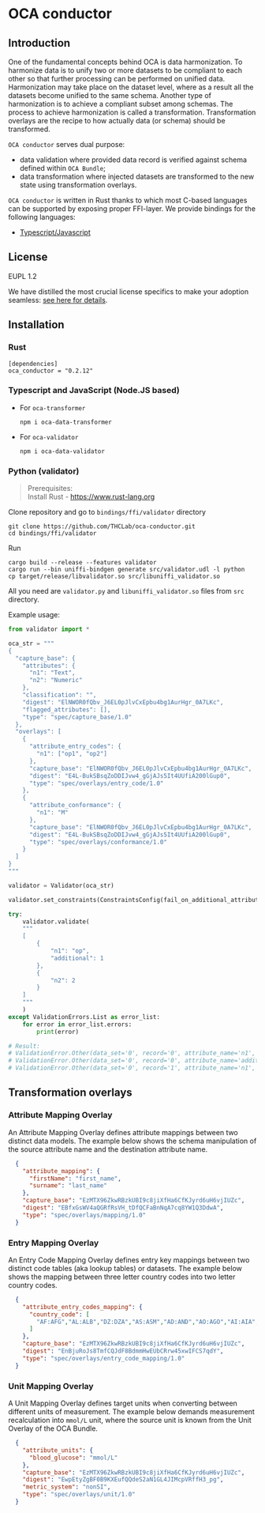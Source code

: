 # OCA conductor

## Introduction

One of the fundamental concepts behind OCA is data harmonization. To harmonize data is to unify two or more datasets to be compliant to each other so that further processing can be performed on unified data. Harmonization may take place on the dataset level, where as a result all the datasets become unified to the same schema. Another type of harmonization is to achieve a compliant subset among schemas. The process to achieve harmonization is called a transformation. Transformation overlays are the recipe to how actually data (or schema) should be transformed. 

`OCA conductor` serves dual purpose:
- data validation where provided data record is verified against schema defined within `OCA Bundle`;
- data transformation where injected datasets are transformed to the new state using transformation overlays.

`OCA conductor` is written in Rust thanks to which most C-based languages can be supported by exposing proper FFI-layer. We provide bindings for the following languages:
- [Typescript/Javascript](/bindings/node.js)

## License

EUPL 1.2 

We have distilled the most crucial license specifics to make your adoption seamless: [see here for details](https://github.com/THCLab/licensing).

## Installation

### Rust
```
[dependencies]
oca_conductor = "0.2.12"
```
### Typescript and JavaScript (Node.JS based)

- For `oca-transformer`
  ```
  npm i oca-data-transformer
  ```
- For `oca-validator`
  ```
  npm i oca-data-validator
  ```

### Python (validator)

> Prerequisites:  
> Install Rust - https://www.rust-lang.org

Clone repository and go to `bindings/ffi/validator` directory

```
git clone https://github.com/THCLab/oca-conductor.git
cd bindings/ffi/validator
```

Run
```
cargo build --release --features validator
cargo run --bin uniffi-bindgen generate src/validator.udl -l python
cp target/release/libvalidator.so src/libuniffi_validator.so
```

All you need are `validator.py` and `libuniffi_validator.so` files from `src` directory.

Example usage:
```python
from validator import *

oca_str = """
{
  "capture_base": {
    "attributes": {
      "n1": "Text",
      "n2": "Numeric"
    },
    "classification": "",
    "digest": "ElNWOR0fQbv_J6EL0pJlvCxEpbu4bg1AurHgr_0A7LKc",
    "flagged_attributes": [],
    "type": "spec/capture_base/1.0"
  },
  "overlays": [
    {
      "attribute_entry_codes": {
        "n1": ["op1", "op2"]
      },
      "capture_base": "ElNWOR0fQbv_J6EL0pJlvCxEpbu4bg1AurHgr_0A7LKc",
      "digest": "E4L-BukSBsqZoDDIJvw4_gGjAJs5It4UUfiA200lGup0",
      "type": "spec/overlays/entry_code/1.0"
    },
    {
      "attribute_conformance": {
        "n1": "M"
      },
      "capture_base": "ElNWOR0fQbv_J6EL0pJlvCxEpbu4bg1AurHgr_0A7LKc",
      "digest": "E4L-BukSBsqZoDDIJvw4_gGjAJs5It4UUfiA200lGup0",
      "type": "spec/overlays/conformance/1.0"
    }
  ]
}
"""

validator = Validator(oca_str)

validator.set_constraints(ConstraintsConfig(fail_on_additional_attributes=True))

try:
    validator.validate(
    """
    [
        {
            "n1": "op",
            "additional": 1
        },
        {
            "n2": 2
        }
    ]
    """
    )
except ValidationErrors.List as error_list:
    for error in error_list.errors:
        print(error)

# Result:
# ValidationError.Other(data_set='0', record='0', attribute_name='n1', message='\'n1\' value ("op") must be one of ["op1", "op2"]')
# ValidationError.Other(data_set='0', record='0', attribute_name='additional', message='unknown_attribute')
# ValidationError.Other(data_set='0', record='1', attribute_name='n1', message='missing_attribute')
```

## Transformation overlays

### Attribute Mapping Overlay

An Attribute Mapping Overlay defines attribute mappings between two distinct data models. The example below shows the schema manipulation of the source attribute name and the destination attribute name.

```json
  {
    "attribute_mapping": {
      "firstName": "first_name",
      "surname": "last_name"
    },
    "capture_base": "EzMTX96ZkwRBzkUBI9c8jiXfHa6CfKJyrd6uH6vjIUZc",
    "digest": "EBfxGsWV4aQGRfRsVH_tDfQCFaBnNqA7cq8YW1Q3DdwA",
    "type": "spec/overlays/mapping/1.0"
  }
```

### Entry Mapping Overlay

An Entry Code Mapping Overlay defines entry key mappings between two distinct code tables (aka lookup tables) or datasets. The example below shows the mapping between three letter country codes into two letter country codes. 

```json
  {
    "attribute_entry_codes_mapping": {
      "country_code": [
        "AF:AFG","AL:ALB","DZ:DZA","AS:ASM","AD:AND","AO:AGO","AI:AIA","AQ:ATA","AG:ATG","AR:ARG","AM:ARM","AW:ABW","AU:AUS","AT:AUT","AZ:AZE","BS:BHS","BH:BHR","BD:BGD","BB:BRB","BY:BLR","BE:BEL","BZ:BLZ","BJ:BEN","BM:BMU","BT:BTN","BO:BOL","BQ:BES","BA:BIH","BW:BWA","BV:BVT","BR:BRA","IO:IOT","BN:BRN","BG:BGR","BF:BFA","BI:BDI","CV:CPV","KH:KHM","CM:CMR","CA:CAN","KY:CYM","CF:CAF","TD:TCD","CL:CHL","CN:CHN","CX:CXR","CC:CCK","CO:COL","KM:COM","CD:COD","CG:COG","CK:COK","CR:CRI","HR:HRV","CU:CUB","CW:CUW","CY:CYP","CZ:CZE","CI:CIV","DK:DNK","DJ:DJI","DM:DMA","DO:DOM","EC:ECU","EG:EGY","SV:SLV","GQ:GNQ","ER:ERI","EE:EST","SZ:SWZ","ET:ETH","FK:FLK","FO:FRO","FJ:FJI","FI:FIN","FR:FRA","GF:GUF","PF:PYF","TF:ATF","GA:GAB","GM:GMB","GE:GEO","DE:DEU","GH:GHA","GI:GIB","GR:GRC","GL:GRL","GD:GRD","GP:GLP","GU:GUM","GT:GTM","GG:GGY","GN:GIN","GW:GNB","GY:GUY","HT:HTI","HM:HMD","VA:VAT","HN:HND","HK:HKG","HU:HUN","IS:ISL","IN:IND","ID:IDN","IR:IRN","IQ:IRQ","IE:IRL","IM:IMN","IL:ISR","IT:ITA","JM:JAM","JP:JPN","JE:JEY","JO:JOR","KZ:KAZ","KE:KEN","KI:KIR","KP:PRK","KR:KOR","KW:KWT","KG:KGZ","LA:LAO","LV:LVA","LB:LBN","LS:LSO","LR:LBR","LY:LBY","LI:LIE","LT:LTU","LU:LUX","MO:MAC","MG:MDG","MW:MWI","MY:MYS","MV:MDV","ML:MLI","MT:MLT","MH:MHL","MQ:MTQ","MR:MRT","MU:MUS","YT:MYT","MX:MEX","FM:FSM","MD:MDA","MC:MCO","MN:MNG","ME:MNE","MS:MSR","MA:MAR","MZ:MOZ","MM:MMR","NA:NAM","NR:NRU","NP:NPL","NL:NLD","NC:NCL","NZ:NZL","NI:NIC","NE:NER","NG:NGA","NU:NIU","NF:NFK","MP:MNP","NO:NOR","OM:OMN","PK:PAK","PW:PLW","PS:PSE","PA:PAN","PG:PNG","PY:PRY","PE:PER","PH:PHL","PN:PCN","PL:POL","PT:PRT","PR:PRI","QA:QAT","MK:MKD","RO:ROU","RU:RUS","RW:RWA","RE:REU","BL:BLM","SH:SHN","KN:KNA","LC:LCA","MF:MAF","PM:SPM","VC:VCT","WS:WSM","SM:SMR","ST:STP","SA:SAU","SN:SEN","RS:SRB","SC:SYC","SL:SLE","SG:SGP","SX:SXM","SK:SVK","SI:SVN","SB:SLB","SO:SOM","ZA:ZAF","GS:SGS","SS:SSD","ES:ESP","LK:LKA","SD:SDN","SR:SUR","SJ:SJM","SE:SWE","CH:CHE","SY:SYR","TW:TWN","TJ:TJK","TZ:TZA","TH:THA","TL:TLS","TG:TGO","TK:TKL","TO:TON","TT:TTO","TN:TUN","TR:TUR","TM:TKM","TC:TCA","TV:TUV","UG:UGA","UA:UKR","AE:ARE","GB:GBR","UM:UMI","US:USA","UY:URY","UZ:UZB","VU:VUT","VE:VEN","VN:VNM","VG:VGB","VI:VIR","WF:WLF","EH:ESH","YE:YEM","ZM:ZMB","ZW:ZWE","AX:ALA"
      ]
    },
    "capture_base": "EzMTX96ZkwRBzkUBI9c8jiXfHa6CfKJyrd6uH6vjIUZc",
    "digest": "EnBjuRoJs8TmfCQJdF8BdmmHwEUbCRrw45xwIFCS7qdY",
    "type": "spec/overlays/entry_code_mapping/1.0"
  }
```

### Unit Mapping Overlay

A Unit Mapping Overlay defines target units when converting between different units of measurement. The example below demands measurement recalculation into `mmol/L` unit, where the source unit is known from the Unit Overlay of the OCA Bundle. 

```json
  {
    "attribute_units": {
      "blood_glucose": "mmol/L"
    },
    "capture_base": "EzMTX96ZkwRBzkUBI9c8jiXfHa6CfKJyrd6uH6vjIUZc",
    "digest": "EwpEtyZgBF0B9KXEufQQdeS2aN1GL4JIMcpVRffH3_pg",
    "metric_system": "nonSI",
    "type": "spec/overlays/unit/1.0"
  }
```

